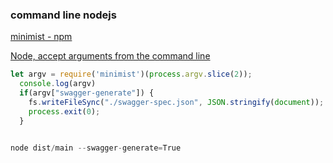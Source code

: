 ###  command line nodejs


[minimist - npm](https://www.npmjs.com/package/minimist "minimist - npm")

[Node, accept arguments from the command line](https://flaviocopes.com/node-cli-args/ "Node, accept arguments from the command line")


 

```js
let argv = require('minimist')(process.argv.slice(2));
  console.log(argv)
  if(argv["swagger-generate"]) {
    fs.writeFileSync("./swagger-spec.json", JSON.stringify(document));
    process.exit(0);
  }


node dist/main --swagger-generate=True
```
